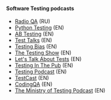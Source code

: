 #### Software Testing podcasts

* [Radio QA](http://radio-qa.com/) (RU)
* [Python Testing](http://pythontesting.net/) (EN)
* [AB Testing](http://www.angryweasel.com/ABTesting/) (EN)
* [Test Talks](https://joecolantonio.com/testtalks/) (EN)
* [Testing Bias](http://www.testingbias.com/) (EN)
* [The Testing Show](http://thetestingshow.libsyn.com/podcast) (EN)
* [Let's Talk About Tests](http://letstalkabouttests.xyz/) (EN)
* [Testing In The Pub](http://testinginthepub.co.uk/testinginthepub/) (EN)
* [Testing Podcast](http://testingpodcast.com/) (EN)
* [TestCast](http://www.testcast.net/) (EN)
* [CodingQA](http://codingqa.com/) (EN)
* [The Ministry of Testing Podcast](https://dojo.ministryoftesting.com/series/podcast-series-ministry-of-testing) (EN)
